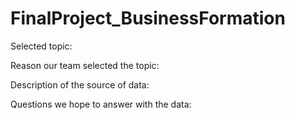 # FinalProject_BusinessFormation
Selected topic:

Reason our team selected the topic:

Description of the source of data:

Questions we hope to answer with the data: